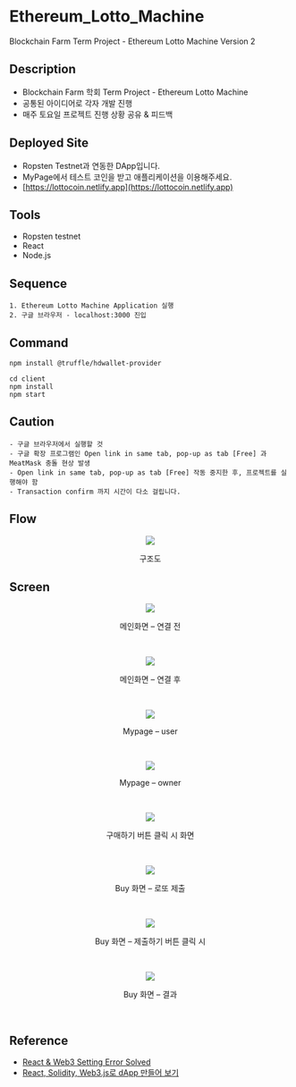 # Ethereum_Lotto_Machine
Blockchain Farm Term Project - Ethereum Lotto Machine Version 2

## Description
- Blockchain Farm 학회 Term Project - Ethereum Lotto Machine
- 공통된 아이디어로 각자 개발 진행
- 매주 토요일 프로젝트 진행 상황 공유 & 피드백 

## Deployed Site
- Ropsten Testnet과 연동한 DApp입니다.
- MyPage에서 테스트 코인을 받고 애플리케이션을 이용해주세요.
- [https://lottocoin.netlify.app](https://lottocoin.netlify.app)

## Tools
- Ropsten testnet
- React
- Node.js

## Sequence
```
1. Ethereum Lotto Machine Application 실행
2. 구글 브라우저 - localhost:3000 진입
```

## Command
```
npm install @truffle/hdwallet-provider

cd client
npm install
npm start
```

## Caution
```
- 구글 브라우저에서 실행할 것
- 구글 확장 프로그램인 Open link in same tab, pop-up as tab [Free] 과 MeatMask 충돌 현상 발생
- Open link in same tab, pop-up as tab [Free] 작동 중지한 후, 프로젝트를 실행해야 함
- Transaction confirm 까지 시간이 다소 걸립니다.
```

## Flow
<p align="center">
  <img src="https://user-images.githubusercontent.com/80610295/178131807-0b0d02ac-b2bd-400c-a680-4549060722a6.png" />
  <p align="center">구조도</p>
</p>

## Screen
<p align="center">
  <img src="https://user-images.githubusercontent.com/80610295/175773546-e0ad2987-3da8-44e9-b644-02ef1ecc51db.png" />
  <p align="center">메인화면 – 연결 전</p>
</p>
<br />
<p align="center">
  <img src="https://user-images.githubusercontent.com/80610295/175773606-74468140-8e38-4cca-be8d-c91b97ee00d7.png" />
  <p align="center">메인화면 – 연결 후</p>
</p>
<br />
<p align="center">
  <img src="https://user-images.githubusercontent.com/80610295/176997581-a7aa1b4b-be8c-43fd-aef2-ad068fcce5aa.png" />
  <p align="center">Mypage – user</p>
</p>
<br />
<p align="center">
  <img src="https://user-images.githubusercontent.com/80610295/176997547-e77bc020-ce69-47de-8b61-e0b7d9a2fa31.png" />
  <p align="center">Mypage – owner</p>
</p>
<br />
<p align="center">
  <img src="https://user-images.githubusercontent.com/80610295/175773686-7da1e9fc-7cc7-465f-93ec-aa41b5f52b6b.png" />
  <p align="center">구매하기 버튼 클릭 시 화면</p>
</p>
<br />
<p align="center">
  <img src="https://user-images.githubusercontent.com/80610295/175773708-1db38e09-6ba6-4528-9321-ef367b1913a5.png" />
  <p align="center">Buy 화면 – 로또 제출</p>
</p>
<br />
<p align="center">
  <img src="https://user-images.githubusercontent.com/80610295/175773731-77e80f28-dc69-4276-ad19-eac8509faa84.png" />
  <p align="center">Buy 화면 – 제출하기 버튼 클릭 시</p>
</p>
<br />
<p align="center">
  <img src="https://user-images.githubusercontent.com/80610295/175773740-ca4e1ac1-8fc8-4bc0-9dfc-de292677ed23.png" />
  <p align="center">Buy 화면 – 결과</p>
</p>
<br />

## Reference
- [React & Web3 Setting Error Solved](https://blockmonkeys.tistory.com/168?category=924760)
- [React, Solidity, Web3.js로 dApp 만들어 보기](https://velog.io/@jaewoneee/React-Solidity-Web3.js%EB%A1%9C-dApp-%EB%A7%8C%EB%93%A4%EC%96%B4-%EB%B3%B4%EA%B8%B0)

